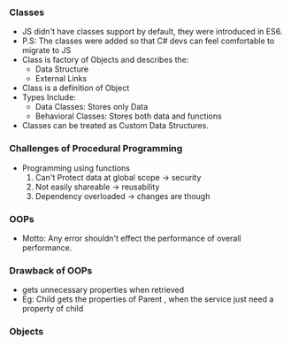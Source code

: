 ### Classes
- JS didn't have classes support by default, they were introduced in ES6.
- P.S: The classes were added so that C# devs can feel comfortable to migrate to JS
- Class is factory of Objects and describes the:
    - Data Structure
    -  External Links
- Class is a definition of Object
- Types Include:
    - Data Classes: Stores only Data
    - Behavioral Classes: Stores both data and functions
- Classes can be treated as Custom Data Structures.

### Challenges of Procedural Programming
- Programming using functions
    1. Can't Protect data at global scope -> security
    2. Not easily shareable -> reusability 
    3. Dependency overloaded -> changes are though
    
### OOPs
- Motto: Any error shouldn't effect the performance of overall performance.
### Drawback of OOPs
- gets unnecessary properties when retrieved
- Eg: Child gets the properties of Parent , when the service just need a property of child

### Objects

